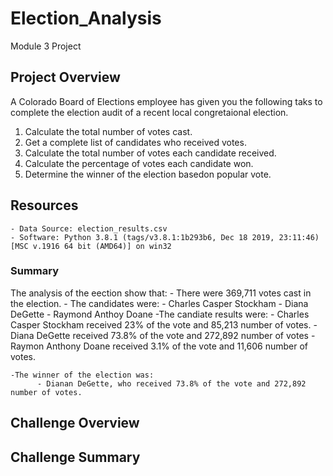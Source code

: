 # Election_Analysis
Module 3 Project

## Project Overview
 A Colorado Board of Elections employee has given you the following taks to complete the election audit of a recent local congretaional election.

1. Calculate the total number of votes cast.
2. Get a complete list of candidates who received votes.
3. Calculate the total number of votes each candidate received.
4. Calculate the percentage of votes each candidate won.
5. Determine the winner of the election basedon popular vote.

## Resources
    - Data Source: election_results.csv
    - Software: Python 3.8.1 (tags/v3.8.1:1b293b6, Dec 18 2019, 23:11:46) [MSC v.1916 64 bit (AMD64)] on win32

### Summary

The analysis of the eection show that:
    - There were 369,711 votes cast in the election.
    - The candidates were:
          - Charles Casper Stockham
          - Diana DeGette
          - Raymond Anthoy Doane
    -The candiate results were:
          - Charles Casper Stockham received 23% of the vote and 85,213 number of votes.
          - Diana DeGette received 73.8% of the vote and 272,892 number of votes
         - Raymon Anthony Doane received 3.1% of the vote and 11,606 number of votes.
          
    -The winner of the election was:
          - Dianan DeGette, who received 73.8% of the vote and 272,892 number of votes.

## Challenge Overview
   
## Challenge Summary
    





